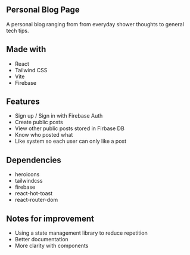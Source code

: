 ## Personal Blog Page

A personal blog ranging from from everyday shower thoughts to general tech tips.

## Made with
- React
- Tailwind CSS
- Vite
- Firebase

## Features
- Sign up / Sign in with Firebase Auth
- Create public posts
- View other public posts stored in Firbase DB
- Know who posted what
- Like system so each user can only like a post
  
## Dependencies
- heroicons
- tailwindcss
- firebase
- react-hot-toast
- react-router-dom

## Notes for improvement
- Using a state management library to reduce repetition
- Better documentation
- More clarity with components